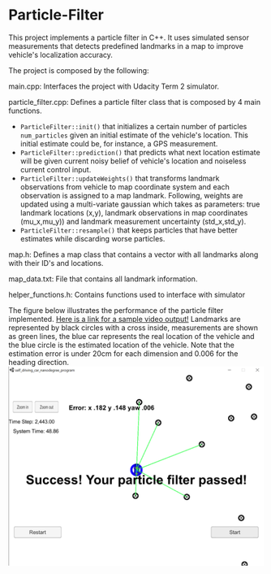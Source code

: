 # Particle-Filter

This project implements a particle filter in C++. It uses simulated sensor measurements that detects predefined landmarks in a map to improve vehicle's localization accuracy.

The project is composed by the following:

main.cpp: Interfaces the project with Udacity Term 2 simulator.


particle_filter.cpp: Defines a particle filter class that is composed by 4 main functions.

* `ParticleFilter::init()` that initializes a certain number of particles `num_particles` given an initial estimate of the vehicle's location. This initial estimate could be, for instance, a GPS measurement.
* `ParticleFilter::prediction()` that predicts what next location estimate will be given current noisy belief of vehicle's location and noiseless current control input.
* `ParticleFilter::updateWeights()` that transforms landmark observations from vehicle to map coordinate system and each observation is assigned to a map landmark. Following, weights are updated using a multi-variate gaussian which takes as parameters: true landmark locations (x,y), landmark observations in map coordinates (mu_x,mu_y)) and landmark measurement uncertainty (std_x,std_y).
* `ParticleFilter::resample()` that keeps particles that have better estimates while discarding worse particles.


map.h: Defines a map class that contains a vector with all landmarks along with their ID's and locations.


map_data.txt: File that contains all landmark information.


helper_functions.h: Contains functions used to interface with simulator

The figure below illustrates the performance of the particle filter implemented. [Here is a link for a sample video output!](https://www.youtube.com/watch?v=prqvmrtNon4)
Landmarks are represented by black circles with a cross inside, measurements are shown as green lines, the blue car represents the real location of the vehicle and the blue circle is the estimated location of the vehicle. Note that the estimation error is under 20cm for each dimension and 0.006 for the heading direction.![](simulator_output.png)